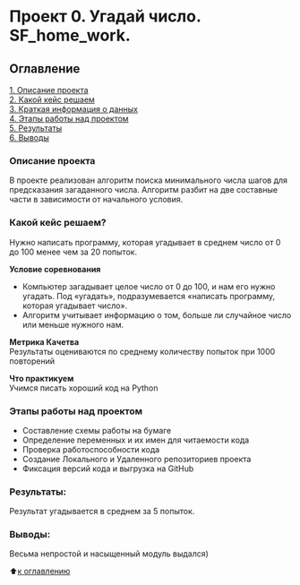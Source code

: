 # Проект 0. Угадай число. SF_home_work.

## Оглавление

[1. Описание проекта](README.md)  
[2. Какой кейс решаем](README.md)   
[3. Краткая информация о данных](README.md)  
[4. Этапы работы над проектом](.README.md#Этапы-работы-над-проектом)   
[5. Результаты](READMI.md)  
[6. Выводы](READMI.md#Выводы)

### Описание проекта
В проекте реализован алгоритм поиска минимального числа шагов для предсказания загаданного числа. Алгоритм разбит на две составные части в зависимости от начального условия. 

### Какой кейс решаем?
Нужно написать программу, которая угадывает в среднем число от 0 до 100 менее чем за 20 попыток.

**Условие соревнования**
- Компьютер загадывает целое число от 0 до 100, и нам его нужно угадать. Под «угадать», подразумевается «написать программу, которая угадывает число».
- Алгоритм учитывает информацию о том, больше ли случайное число или меньше нужного нам.

**Метрика Качетва**  
Результаты оцениваются по среднему количеству попыток при 1000 повторений

**Что практикуем**     
Учимся писать хороший код на Python


### Этапы работы над проектом  
- Составление схемы работы на бумаге
- Определение переменных и их имен для читаемости кода
- Проверка работоспособности кода
- Создание Локального и Удаленного репозиториев проекта
- Фиксация версий кода и выгрузка на GitHub 


### Результаты:  
Результат угадывается в среднем за 5 попыток. 

### Выводы:  
Весьма непростой и насыщенный модуль выдался)

:arrow_up:[к оглавлению](README.md##Оглавление) 



